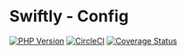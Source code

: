 # Swiftly - Config

[![PHP Version](https://img.shields.io/badge/php->=7.4-blue)](https://www.php.net/supported-versions)
[![CircleCI](https://circleci.com/gh/SwiftlyPHP/config/tree/main.svg?style=shield)](https://circleci.com/gh/SwiftlyPHP/config/tree/main)
[![Coverage Status](https://coveralls.io/repos/github/SwiftlyPHP/config/badge.svg?branch=main)](https://coveralls.io/github/SwiftlyPHP/config?branch=main)

